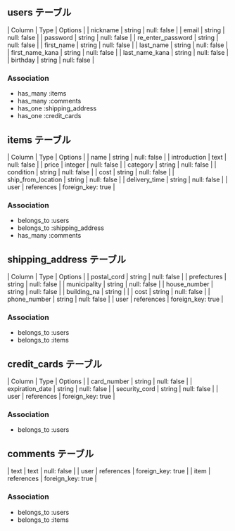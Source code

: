 ## users テーブル

| Column            | Type   | Options     |
| nickname          | string | null: false |
| email             | string | null: false |
| password          | string | null: false |
| re_enter_password | string | null: false |
| first_name        | string | null: false |
| last_name         | string | null: false |
| first_name_kana   | string | null: false |
| last_name_kana    | string | null: false |
| birthday          | string | null: false |

### Association
- has_many :items
- has_many :comments
- has_one :shipping_address
- has_one :credit_cards

## items テーブル

| Column             | Type       | Options           |
| name               | string     | null: false       |
| introduction       | text       | null: false       |
| price              | integer    | null: false       |
| category           | string     | null: false       |
| condition          | string     | null: false       |
| cost               | string     | null: false       |
| ship_from_location | string     | null: false       |
| delivery_time      | string     | null: false       |
| user               | references | foreign_key: true |

### Association
- belongs_to :users
- belongs_to :shipping_address
- has_many :comments

## shipping_address テーブル

| Column       | Type       | Options           |
| postal_cord  | string     | null: false       |
| prefectures  | string     | null: false       |
| municipality | string     | null: false       |
| house_number | string     | null: false       |
| building_na  | string     |                   |
| cost         | string     | null: false       |
| phone_number | string     | null: false       |
| user         | references | foreign_key: true |

### Association
- belongs_to :users
- belongs_to :items

## credit_cards テーブル

| Column          | Type       | Options           |
| card_number     | string     | null: false       |
| expiration_date | string     | null: false       |
| security_cord   | string     | null: false       |
| user            | references | foreign_key: true |

### Association
- belongs_to :users

## comments テーブル

| text | text       | null: false       |
| user | references | foreign_key: true |
| item | references | foreign_key: true |

### Association
- belongs_to :users
- belongs_to :items

